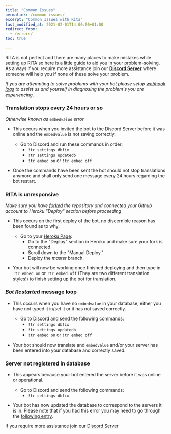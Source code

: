 ```yaml
---
title: "Common Issues"
permalink: /common-issues/
excerpt: "Common Issues with Rita"
last_modified_at: 2021-02-01T14:00:00+01:00   
redirect_from:
  - /errors/
toc: true

---
```


RITA is not perfect and there are many places to make mistakes while setting up RITA so here is a little guide to aid you in your problem-solving. As always if you require more assistance join our **[Discord Server](https://discord.gg/mgNR64R)** where someone will help you if none of these solve your problem.

*If you are attempting to solve problems with your bot please setup [webhook logs](https://ritabot.gg/troubleshooting) to assist us and yourself in diagnosing the problem's you are experiencing.* 

### Translation stops every 24 hours or so 
*Otherwise known as `embedvalue` error*

* This occurs when you invited the bot to the Discord Server before it was online and the `embedvalue` is not saving correctly.
  * Go to Discord and run these commands in order:
    * `!tr settings dbfix`
    * `!tr settings updatedb`
    * `!tr embed on` or `!tr embed off`

* Once the commands have been sent the bot should not stop translations anymore and shall only send one message every 24 hours regarding the bot restart.
       

### RITA is unresponsive

*Make sure you have [forked](https://github.com/RitaBot-Project/RitaBot/fork) the repository and connected your Github account to Heroku "Deploy" section before proceeding*

* This occurs on the first deploy of the bot, no discernible reason has been found as to why.
  * Go to your [Heroku Page](https://heroku.com/):
    * Go to the "Deploy" section in Heroku and make sure your fork is connected.
    * Scroll down to the "Manual Deploy."
    * Deploy the *master* branch.

* Your bot will now be working once finished deploying and then type in `!tr embed on` or `!tr embed off` (They are two different translation styles!) to finish setting up the bot for translation.
    


### *Bot Restarted* message loop

* This occurs when you have no `embedvalue` in your database, either you have not typed it in/set it or it has not saved correctly.
  * Go to Discord and send the following commands:
    * `!tr settings dbfix`
    * `!tr settings updatedb`
    * `!tr embed on` or `!tr embed off`

* Your bot should now translate and `embedvalue` and/or your server has been entered into your database and correctly saved.


### Server not registered in database

* This appears because your bot entered the server before it was online or operational. 
  * Go to Discord and send the following commands:
    * `!tr settings dbfix`
   
* Your bot has now updated the database to correspond to the servers it is in. Please note that if you had this error you may need to go through the [following entry](https://ritabot.gg/common-issues/#translation-stops-every-24-hours-or-so).




If you require more assistance join our [Discord Server](https://discord.gg/mgNR64R)


